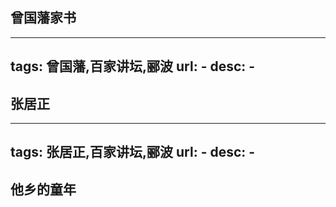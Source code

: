 ## 曾国藩家书

---
tags: 曾国藩,百家讲坛,郦波
url: -
desc: -
---


## 张居正

---
tags: 张居正,百家讲坛,郦波
url: -
desc: -
---


## 他乡的童年

